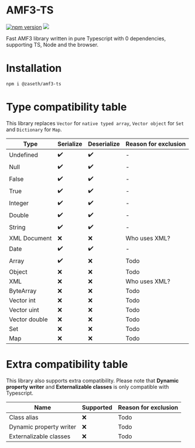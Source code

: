 # AMF3-TS

[![npm version](https://img.shields.io/npm/v/@zaseth/amf3-ts?style=flat-square)](https://www.npmjs.com/package/@zaseth/amf3-ts)
[![](https://data.jsdelivr.com/v1/package/npm/@zaseth/amf3-ts/badge)](https://www.jsdelivr.com/package/npm/@zaseth/amf3-ts)

Fast AMF3 library written in pure Typescript with 0 dependencies, supporting TS, Node and the browser.

# Installation

```
npm i @zaseth/amf3-ts
```

# Type compatibility table

This library replaces `Vector` for `native typed array`, `Vector object` for `Set` and `Dictionary` for `Map`.

| Type         | Serialize | Deserialize | Reason for exclusion |
|--------------|-----------|-------------|----------------------|
| Undefined    |✔️         |✔️           | -                    |
| Null         |✔️         |✔️           | -                    |
| False        |✔️         |✔️           | -                    |
| True         |✔️         |✔️           | -                    |
| Integer      |✔️         |✔️           | -                    |
| Double       |✔️         |✔️           | -                    |
| String       |✔️         |✔️           | -                    |
| XML Document |❌         |❌           | Who uses XML?        |
| Date         |✔️         |✔️           | -                    |
| Array        |✔️         |❌           | Todo                 |
| Object       |❌         |❌           | Todo                 |
| XML          |❌         |❌           | Who uses XML?        |
| ByteArray    |❌         |❌           | Todo                 |
| Vector int   |❌         |❌           | Todo                 |
| Vector uint  |❌         |❌           | Todo                 |
| Vector double|❌         |❌           | Todo                 |
| Set          |❌         |❌           | Todo                 |
| Map          |❌         |❌           | Todo                 |

# Extra compatibility table

This library also supports extra compatibility. Please note that **Dynamic property writer** and **Externalizable classes** is only compatible with Typescript.

| Name                      | Supported | Reason for exclusion |
|---------------------------|-----------|----------------------|
| Class alias               |❌         | Todo                 |
| Dynamic property writer   |❌         | Todo                 |
| Externalizable classes    |❌         | Todo                 |
